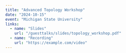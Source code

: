 ```yaml
---
title: "Advanced Topology Workshop"
date: "2024-10-15"
event: "Michigan State University"
links:
  - name: "Slides"
    url: "/guesttalks/slides/topology_workshop.pdf"
  - name: "Recording"
    url: "https://example.com/video"
---
```


